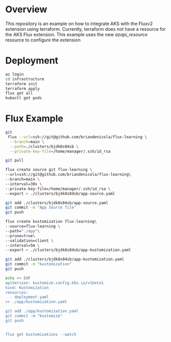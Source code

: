 # Overview

This repository is an example on how to integrate AKS with the Fluxv2 extension using terraform.  Currently, terraform does not have a resource for the AKS Flux extension.  This example uses the new _azapi_resource_ resource to configure the extension

# Deployment 
```bash
az login 
cd infrastructure 
terraform init 
terraform apply
flux get all
kubectl get pods
```

# Flux Example
```bash
git
 flux --url=ssh://git@github.com/briandenicola/flux-learning \
  --branch=main \
  --path=./clusters/bjdk8s04sb \
  --private-key-file=/home/manager/.ssh/id_rsa

git pull

flux create source git flux-learning \
--url=ssh://git@github.com/briandenicola/flux-learning\
--branch=main \
--interval=30s \
--private-key-file=/home/manager/.ssh/id_rsa \
--export > ./clusters/bjdk8s04sb/app-source.yaml

git add ./clusters/bjdk8s04sb/app-source.yaml
git commit -m "App Source file"
git push

flux create kustomization flux-learning\
--source=flux-learning \
--path="./app"\
--prune=true\
--validation=client \
--interval=5m \
--export > ./clusters/bjdk8s04sb/app-kustomization.yaml

git add ./clusters/bjdk8s04sb/app-kustomization.yaml
git commit -m "kustomization"
git push

echo << EOF
apiVersion: kustomize.config.k8s.io/v1beta1
kind: Kustomization
resources:
  - deployment.yaml
>> ./app/kustomization.yaml

git add ./app/kustomization.yaml
git commit -m "kustomize"
git push


flux get kustomizations --watch
```
